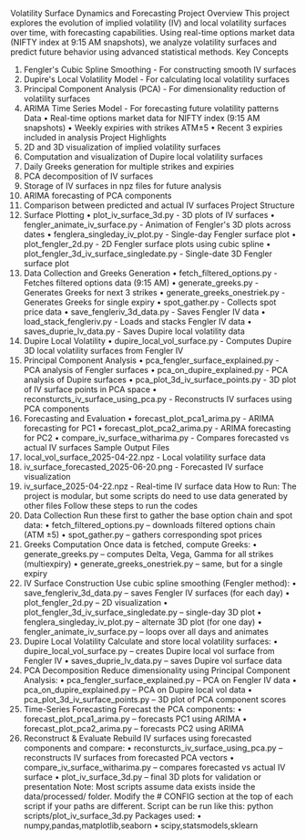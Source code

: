 Volatility Surface Dynamics and Forecasting
Project Overview
This project explores the evolution of implied volatility (IV) and local volatility
surfaces over time, with forecasting capabilities. Using real-time options market
data (NIFTY index at 9:15 AM snapshots), we analyze volatility surfaces and predict
future behavior using advanced statistical methods.
Key Concepts
1. Fengler's Cubic Spline Smoothing - For constructing smooth IV surfaces
2. Dupire's Local Volatility Model - For calculating local volatility surfaces
3. Principal Component Analysis (PCA) - For dimensionality reduction of
volatility surfaces
4. ARIMA Time Series Model - For forecasting future volatility patterns
Data
• Real-time options market data for NIFTY index (9:15 AM snapshots)
• Weekly expiries with strikes ATM±5
• Recent 3 expiries included in analysis
Project Highlights
1. 2D and 3D visualization of implied volatility surfaces
2. Computation and visualization of Dupire local volatility surfaces
3. Daily Greeks generation for multiple strikes and expiries
4. PCA decomposition of IV surfaces
5. Storage of IV surfaces in npz files for future analysis
6. ARIMA forecasting of PCA components
7. Comparison between predicted and actual IV surfaces
Project Structure
1. Surface Plotting
• plot_iv_surface_3d.py - 3D plots of IV surfaces
• fengler_animate_iv_surface.py - Animation of Fengler's 3D plots across
dates
• fenglera_singleday_iv_plot.py - Single-day Fengler surface plot
• plot_fengler_2d.py - 2D Fengler surface plots using cubic spline
• plot_fengler_3d_iv_surface_singledate.py - Single-date 3D Fengler surface
plot
2. Data Collection and Greeks Generation
• fetch_filtered_options.py - Fetches filtered options data (9:15 AM)
• generate_greeks.py - Generates Greeks for next 3 strikes
• generate_greeks_onestriek.py - Generates Greeks for single expiry
• spot_gather.py - Collects spot price data
• save_fengleriv_3d_data.py - Saves Fengler IV data
• load_stack_fengleriv.py - Loads and stacks Fengler IV data
• saves_duprie_lv_data.py - Saves Dupire local volatility data
3. Dupire Local Volatility
• dupire_local_vol_surface.py - Computes Dupire 3D local volatility surfaces
from Fengler IV
4. Principal Component Analysis
• pca_fengler_surface_explained.py - PCA analysis of Fengler surfaces
• pca_on_dupire_explained.py - PCA analysis of Dupire surfaces
• pca_plot_3d_iv_surface_points.py - 3D plot of IV surface points in PCA space
• reconsturcts_iv_surface_using_pca.py - Reconstructs IV surfaces using PCA
components
5. Forecasting and Evaluation
• forecast_plot_pca1_arima.py - ARIMA forecasting for PC1
• forecast_plot_pca2_arima.py - ARIMA forecasting for PC2
• compare_iv_surface_witharima.py - Compares forecasted vs actual IV
surfaces
Sample Output Files
1. local_vol_surface_2025-04-22.npz - Local volatility surface data
2. iv_surface_forecasted_2025-06-20.png - Forecasted IV surface visualization
3. iv_surface_2025-04-22.npz - Real-time IV surface data
How to Run:
The project is modular, but some scripts do need to use data generated by other
files
Follow these steps to run the codes
1. Data Collection
Run these first to gather the base option chain and spot data:
• fetch_filtered_options.py – downloads filtered options chain (ATM ±5)
• spot_gather.py – gathers corresponding spot prices
2. Greeks Computation
Once data is fetched, compute Greeks:
• generate_greeks.py – computes Delta, Vega, Gamma for all strikes (multiexpiry)
• generate_greeks_onestriek.py – same, but for a single expiry
3. IV Surface Construction
Use cubic spline smoothing (Fengler method):
• save_fengleriv_3d_data.py – saves Fengler IV surfaces (for each day)
• plot_fengler_2d.py – 2D visualization
• plot_fengler_3d_iv_surface_singledate.py – single-day 3D plot
• fenglera_singleday_iv_plot.py – alternate 3D plot (for one day)
• fengler_animate_iv_surface.py – loops over all days and animates
4. Dupire Local Volatility
Calculate and store local volatility surfaces:
• dupire_local_vol_surface.py – creates Dupire local vol surface from Fengler
IV
• saves_duprie_lv_data.py – saves Dupire vol surface data
5. PCA Decomposition
Reduce dimensionality using Principal Component Analysis:
• pca_fengler_surface_explained.py – PCA on Fengler IV data
• pca_on_dupire_explained.py – PCA on Dupire local vol data
• pca_plot_3d_iv_surface_points.py – 3D plot of PCA component scores
6. Time-Series Forecasting
Forecast the PCA components:
• forecast_plot_pca1_arima.py – forecasts PC1 using ARIMA
• forecast_plot_pca2_arima.py – forecasts PC2 using ARIMA
7. Reconstruct & Evaluate
Rebuild IV surfaces using forecasted components and compare:
• reconsturcts_iv_surface_using_pca.py – reconstructs IV surfaces from
forecasted PCA vectors
• compare_iv_surface_witharima.py – compares forecasted vs actual IV
surface
• plot_iv_surface_3d.py – final 3D plots for validation or presentation
Note: Most scripts assume data exists inside the data/processed/ folder. Modify
the # CONFIG section at the top of each script if your paths are different.
Script can be run like this:
python scripts/plot_iv_surface_3d.py
Packages used:
• numpy,pandas,matplotlib,seaborn
• scipy,statsmodels,sklearn
